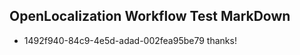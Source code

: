 ## OpenLocalization Workflow Test MarkDown
* 1492f940-84c9-4e5d-adad-002fea95be79 thanks!

<!--HONumber=Jul16_HO4-->


